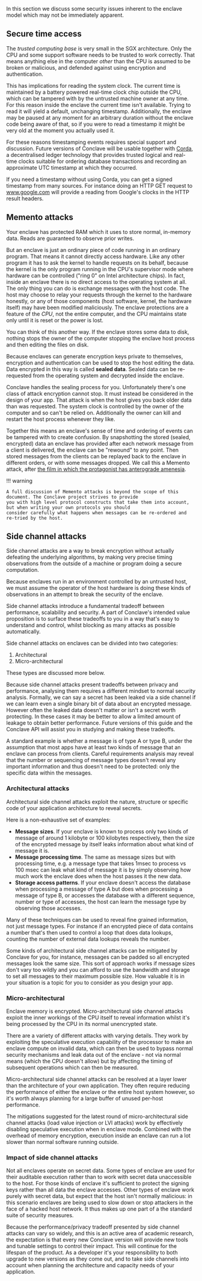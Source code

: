 In this section we discuss some security issues inherent to the enclave model which may not be immediately apparent.

## Secure time access

The *trusted computing base* is very small in the SGX architecture. Only the CPU and some support software needs to be
trusted to work correctly. That means anything else in the computer *other* than the CPU is assumed to be broken or
malicious, and defended against using encryption and authentication.

This has implications for reading the system clock. The current time is maintained by a battery powered real-time clock chip
outside the CPU, which can be tampered with by the untrusted machine owner at any time. For this reason inside the
enclave the current time isn't available. Trying to read it will yield a default, unchanging timestamp. Additionally, 
the enclave may be paused at any moment for an arbitrary duration without the enclave code being aware of that, so
if you were to read a timestamp it might be very old at the moment you actually used it.

For these reasons timestamping events requires special support and discussion. Future versions of Conclave will be
usable together with [Corda](https://www.corda.net), a decentralised ledger technology that provides trusted 
logical and real-time clocks suitable for ordering database transactions and recording an approximate UTC timestamp
at which they occurred.

If you need a timestamp without using Corda, you can get a signed timestamp from many sources. For instance doing an
HTTP GET request to www.google.com will provide a reading from Google's clocks in the HTTP result headers.     

## Memento attacks

Your enclave has protected RAM which it uses to store normal, in-memory data. Reads are guaranteed to observe prior writes.

But an enclave is just an ordinary piece of code running in an ordinary program. That means it cannot directly access
hardware. Like any other program it has to ask the kernel to handle requests on its behalf, because the kernel is the
only program running in the CPU's supervisor mode where hardware can be controlled ("ring 0" on Intel architecture chips).
In fact, inside an enclave there is no direct access to the operating system at all. The only thing you can do is
exchange messages with the host code. The host may choose to relay your requests through the kernel to the hardware
honestly, or any of those components (host software, kernel, the hardware itself) may have been modified maliciously.
The enclave protections are a feature of the *CPU*, not the entire computer, and the CPU maintains state only until
it is reset or the power is lost.

You can think of this another way. If the enclave stores some data to disk, nothing stops the owner of the computer
stopping the enclave host process and then editing the files on disk.

Because enclaves can generate encryption keys private to themselves, encryption and authentication can be used to stop
the host editing the data. Data encrypted in this way is called **sealed data**. Sealed data can be re-requested from
the operating system and decrypted inside the enclave.


Conclave handles the sealing process for you. Unfortunately there's one class of attack encryption cannot stop. It
must instead be considered in the design of your app. That attack is when the host gives you back older data than
was requested. The system clock is controlled by the owner of the computer and so can't be relied on. Additionally
the owner can kill and restart the host process whenever they like.

Together this means an enclave's sense of time and ordering of events can be tampered with to create confusion. By
snapshotting the stored (sealed, encrypted) data an enclave has provided after each network message from a client is
delivered, the enclave can be "rewound" to any point. Then stored messages from the clients can be replayed back to
the enclave in different orders, or with some messages dropped. We call this a Memento attack, after [the film in which
the protagonist has anterograde amenesia](https://en.wikipedia.org/wiki/Memento_(film)).

!!! warning

    A full discussion of Memento attacks is beyond the scope of this document. The Conclave project strives to provide
    you with high level protocol constructs that take them into account, but when writing your own protocols you should
    consider carefully what happens when messages can be re-ordered and re-tried by the host.

## Side channel attacks

Side channel attacks are a way to break encryption without actually defeating the underlying algorithms, by making very
precise timing observations from the outside of a machine or program doing a secure computation.

Because enclaves run in an environment controlled by an untrusted host, we must assume the operator of the host hardware
is doing these kinds of observations in an attempt to break the security of the enclave.

Side channel attacks introduce a fundamental tradeoff between performance, scalability and security. A part of 
Conclave's intended value proposition is to surface these tradeoffs to you in a way that's easy to understand and 
control, whilst blocking as many attacks as possible automatically.

Side channel attacks on enclaves can be divided into two categories:

1. Architectural
2. Micro-architectural

These types are discussed more below.

Because side channel attacks present tradeoffs between privacy and performance, analysing them requires a different 
mindset to normal security analysis. Formally, we can say a secret has been leaked via a side channel if we can 
learn even a single binary bit of data about an encrypted message. However often the leaked data doesn't matter or 
isn't a secret worth protecting. In these cases it may be better to allow a limited amount of leakage to obtain
better performance. Future versions of this guide and the Conclave API will assist you in studying and making these
tradeoffs.

A standard example is whether a message is of type A or type B, under the assumption that most apps have at least 
two kinds of message that an enclave can process from clients. Careful requirements analysis may reveal that
the number or sequencing of message types doesn't reveal any important information and thus doesn't need to be 
protected: only the specific data within the messages.      

### Architectural attacks

Architectural side channel attacks exploit the nature, structure or specific code of your application architecture to 
reveal secrets. 
  
Here is a non-exhaustive set of examples:

* **Message sizes**. If your enclave is known to process only two kinds of message of around 1 kilobyte or 100 kilobytes
  respectively, then the size of the encrypted message by itself leaks information about what kind of message it is.
* **Message processing time**. The same as message sizes but with processing time, e.g. a message type that takes 1msec 
  to process vs 100 msec can leak what kind of message it is by simply observing how much work the enclave does when
  the host passes it the new data.
* **Storage access patterns**. If your enclave doesn't access the database when processing a message of type A but does
  when processing a message of type B, or accesses the database with a different sequence, number or type of accesses,
  the host can learn the message type by observing those accesses.  

Many of these techniques can be used to reveal fine grained information, not just message types. For instance if an
encrypted piece of data contains a number that's then used to control a loop that does data lookups, counting the
number of external data lookups reveals the number.

Some kinds of architectural side channel attacks can be mitigated by Conclave for you, for instance, messages can be
padded so all encrypted messages look the same size. This sort of approach works if message sizes don't vary too wildly
and you can afford to use the bandwidth and storage to set all messages to their maximum possible size. How valuable it
is in your situation is a topic for you to consider as you design your app.

### Micro-architectural

Enclave memory is encrypted. Micro-architectural side channel attacks exploit the inner workings of the CPU itself to 
reveal information whilst it's being processed by the CPU in its normal unencrypted state.

There are a variety of different attacks with varying details. They work by exploiting the speculative execution
capability of the processor to make an enclave compute on invalid data, which can then be used to bypass normal security
mechanisms and leak data out of the enclave - not via normal means (which the CPU doesn't allow) but by affecting the
timing of subsequent operations which can then be measured.

Micro-architectural side channel attacks can be resolved at a layer lower than the architecture of your own application.
They often require reducing the performance of either the enclave or the entire host system however, so it's worth
always planning for a large buffer of unused per-host performance.

The mitigations suggested for the latest round of micro-architectural side channel attacks (load value injection or LVI 
attacks) work by effectively disabling speculative execution when in enclave mode. Combined with the overhead of memory
encryption, execution inside an enclave can run a lot slower than normal software running outside.

### Impact of side channel attacks

Not all enclaves operate on secret data. Some types of enclave are used for their auditable execution rather than to
work with secret data unaccessible to the host. For those kinds of enclave it's sufficient to protect the signing keys
rather than all data the enclave accesses. Other types of enclave work purely with secret data, but expect that the host
isn't normally malicious: in this scenario enclaves are being used to slow down or stop attackers in the face of a 
hacked host network. It thus makes up one part of a the standard suite of security measures.   

Because the performance/privacy tradeoff presented by side channel attacks can vary so widely, and this is an active area
of academic research, the expectation is that every new Conclave version will provide new tools and tunable settings 
to control their impact. This will continue for the lifespan of the product. As a developer it's your responsibility to
both upgrade to new versions as they come out, and to take side channels into account when planning the architecture
and capacity needs of your application.